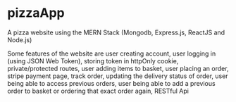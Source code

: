 # pizzaApp
A pizza website using the MERN Stack (Mongodb, Express.js, ReactJS and Node.js)

Some features of the website are
user creating account,
user logging in (using JSON Web Token),
storing token in httpOnly cookie,
private/protected routes,
user adding items to basket,
user placing an order,
stripe payment page,
track order,
updating the delivery status of order,
user being able to access previous orders,
user being able to add a previous order to basket or ordering that exact order again,
RESTful Api

